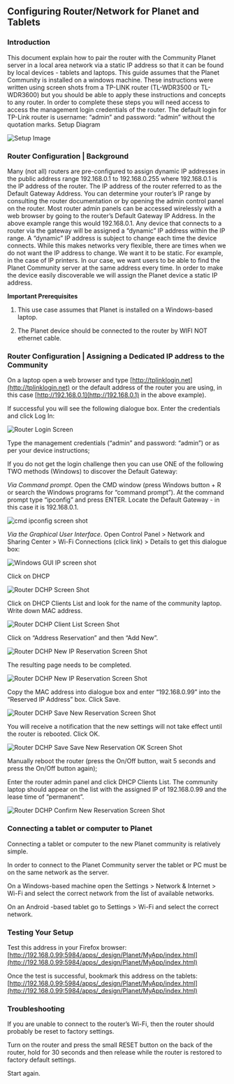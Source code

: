 ## Configuring Router/Network for Planet and Tablets

### Introduction

This document explain how to pair the router with the Community Planet server in a local area network via a static IP address so that it can be found by local devices - tablets and laptops. This guide assumes that the Planet Community is installed on a windows machine. These instructions were written using screen shots from a TP-LINK router (TL-WDR3500 or TL-WDR3600) but you should be able to apply these instructions and concepts to any router. In order to complete these steps you will need access to access the management login credentials of the router. The default login for TP-Link router is username: “admin” and password: “admin” without the quotation marks.
Setup Diagram

![Setup Image](images/tg-setup.png)

### Router Configuration | Background

Many (not all) routers are pre-configured to assign dynamic IP addresses in the public address range 192.168.0.1 to 192.168.0.255 where 192.168.0.1 is the IP address of the router. The IP address of the router referred to as the Default Gateway Address. You can determine your router’s IP range by consulting the router documentation or by opening the admin control panel on the router. Most router admin panels can be accessed wirelessly with a web browser by going to the router’s Default Gateway IP Address. In the above example range this would 192.168.0.1. Any device that connects to a router via the gateway will be assigned a “dynamic” IP address within the IP range. A “dynamic” IP address is subject to change each time the device connects. While this makes networks very flexible, there are times when we do not want the IP address to change. We want it to be static. For example, in the case of IP printers. In our case, we want users to be able to find the Planet Community server at the same address every time. In order to make the device easily discoverable we will assign the Planet device a static IP address.

**Important Prerequisites**

1. This use case assumes that Planet is installed on a Windows-based laptop.

2. The Planet device should be connected to the router by WIFI NOT ethernet cable.

### Router Configuration | Assigning a Dedicated IP address to the Community

On a laptop open a web browser and type [http://tplinklogin.net](http://tplinklogin.net) or the default address of the router you are using, in this case [http://192.168.0.1](http://192.168.0.1) in the above example). 

If successful you will see the following dialogue box. Enter the credentials and click Log In:

![Router Login Screen](images/tg-router-login.png)

Type the management credentials (“admin” and password: “admin”) or as per your device instructions;

If you do not get the login challenge then you can use ONE of the following TWO methods (Windows) to discover the Default Gateway:

_Via Command prompt_. Open the CMD window (press Windows button + R or search the Windows programs for “command prompt”). At the command prompt type “ipconfig” and press ENTER. Locate the Default Gateway - in this case it is 192.168.0.1.

![cmd ipconfig screen shot](images/tg-ipconfig.png)
 
_Via the Graphical User Interface_. Open Control Panel > Network and Sharing Center > Wi-Fi Connections (click link) > Details to get this dialogue box:

![Windows GUI IP screen shot](images/tg-wifi-gui-config.png)

Click on DHCP

![Router DCHP Screen Shot](images/tg-router-dhcp.png)

Click on DHCP Clients List and look for the name of the community laptop. Write down MAC address.

![Router DCHP Client List Screen Shot](images/tg-router-dhcp-cl.png)

Click on “Address Reservation” and then “Add New”.

![Router DCHP New IP Reservation Screen Shot](images/tg-router-dhcp-reservation.png)

The resulting page needs to be completed. 

![Router DCHP New IP Reservation Screen Shot](images/tg-router-dhcp-reservation-new.png)

Copy the MAC address into dialogue box and enter “192.168.0.99” into the “Reserved IP Address” box. Click Save.

![Router DCHP Save New Reservation Screen Shot](images/tg-router-dhcp-reservation-new-save.png)

You will receive a notification that the new settings will not take effect until the router is rebooted. Click OK.

![Router DCHP Save Save New Reservation OK Screen Shot](images/tg-router-dhcp-reservation-new-save-ok.png)

Manually reboot the router (press the On/Off button, wait 5 seconds and press the On/Off button again);

Enter the router admin panel and click DHCP Clients List. The community laptop should appear on the list with the assigned IP of 192.168.0.99 and the lease time of “permanent”.

![Router DCHP Confirm New Reservation Screen Shot](images/tg-router-dhcp-reservation-confirm.png)

### Connecting a tablet or computer to Planet

Connecting a tablet or computer to the new Planet community is relatively simple. 

In order to connect to the Planet Community server the tablet or PC must be on the same network as the server. 

On a Windows-based machine open the Settings > Network & Internet > Wi-Fi and select the correct network from the list of available networks. 

On an Android -based tablet go to Settings > Wi-Fi and select the correct network. 

### Testing Your Setup

Test this address in your Firefox browser: [http://192.168.0.99:5984/apps/_design/Planet/MyApp/index.html](http://192.168.0.99:5984/apps/_design/Planet/MyApp/index.html)  

Once the test is successful, bookmark this address on the tablets: [http://192.168.0.99:5984/apps/_design/Planet/MyApp/index.html](http://192.168.0.99:5984/apps/_design/Planet/MyApp/index.html)

### Troubleshooting

If you are unable to connect to the router’s Wi-Fi, then the router should probably be reset to factory settings.

Turn on the router and press the small RESET button on the back of the router, hold for 30 seconds and then release while the router is restored to factory default settings.

Start again.